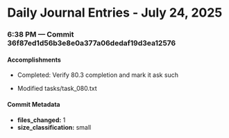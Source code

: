 # Daily Journal Entries - July 24, 2025

### 6:38 PM — Commit 36f87ed1d56b3e8e0a377a06dedaf19d3ea12576

#### Accomplishments

- Completed: Verify 80.3 completion and mark it ask such

- Modified tasks/task_080.txt

#### Commit Metadata

- **files_changed:** 1
- **size_classification:** small